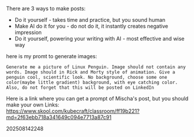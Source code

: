 There are 3 ways to make posts:
- Do it yourself - takes time and practice, but you sound human
- Make AI do it for you - do not do it, it instantly creates negative impression
- Do it yourself, powering your writing with AI - most effective and wise way

here is my promt to generate images:

`Generate me a picture of Linux Penguin. Image should not contain any words. Image should in Rick and Morty style of animation. Give a penguin cool, scientific look. No background, choose some one color(maybe little gradient) background, with eye catching color. Also, do not forget that this will be posted on LinkedIn`

Here is a link where you can get a prompt of Mischa's post, but you should make your own
Links: https://www.skool.com/kubecraft/classroom/ff19b221?md=2f63ebb718a341649c094e7713a87c91

202508142248

